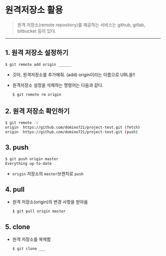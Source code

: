 # 원격저장소 활용

> 원격 저장소(remote repository)를 제공하는 서비스는 github, gitlab, bitbucket 등이 있다.

---

## 1. 원격 저장소 설정하기

```bash
$ git remote add origin ______
```

- 깃아, 원격저장소를 추가해줘. (add) origin이라는 이름으로 URL을!!

- 원격저장소 설정을 삭제하는 명령어는 다음과 같다.

  ```bash
  $ git remote rm origin
  ```

## 2. 원격 저장소 확인하기

```bash
$ git remote -v
origin	https://github.com/domino721/project-test.git (fetch)
origin	https://github.com/domino721/project-test.git (push)
```

## 3. push

```bash
$ git push origin master
Everything up-to-date
```

- `origin` 저장소의 `master`브랜치로 `push`

## 4. pull

- 원격 저장소(origin)의 변경 사항을 받아옴

  ```bash
  $ git pull origin master
  ```

## 5. clone

- 원격 저장소를 복제함

  ```bash
  $ git clone ___
  ```